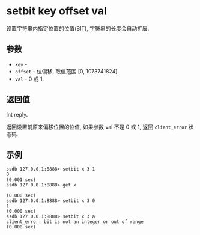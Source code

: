 # setbit key offset val

设置字符串内指定位置的位值(BIT), 字符串的长度会自动扩展.

## 参数

* `key` - 
* `offset` - 位偏移, 取值范围 [0, 1073741824].
* `val` - 0 或 1.

## 返回值

Int reply.

返回设置前原来偏移位置的位值, 如果参数 val 不是 0 或 1, 返回 `client_error` 状态码.

## 示例

	ssdb 127.0.0.1:8888> setbit x 3 1
	0
	(0.001 sec)
	ssdb 127.0.0.1:8888> get x
	
	(0.000 sec)
	ssdb 127.0.0.1:8888> setbit x 3 0
	1
	(0.000 sec)
	ssdb 127.0.0.1:8888> setbit x 3 a
	client_error: bit is not an integer or out of range
	(0.000 sec)

